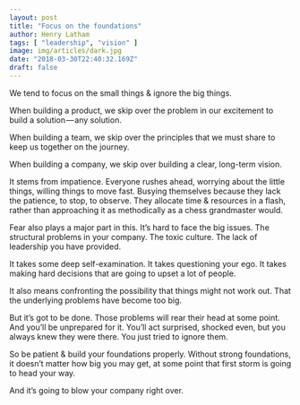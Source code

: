 ```yaml
---
layout: post
title: "Focus on the foundations"
author: Henry Latham
tags: [ "leadership", "vision" ]
image: img/articles/dark.jpg
date: "2018-03-30T22:40:32.169Z"
draft: false
---
```



We tend to focus on the small things & ignore the big things.

When building a product, we skip over the problem in our excitement to build a solution — any solution.

When building a team, we skip over the principles that we must share to keep us together on the journey.

When building a company, we skip over building a clear, long-term vision.

It stems from impatience. Everyone rushes ahead, worrying about the little things, willing things to move fast. Busying themselves because they lack the patience, to stop, to observe. They allocate time & resources in a flash, rather than approaching it as methodically as a chess grandmaster would.


Fear also plays a major part in this. It’s hard to face the big issues. The structural problems in your company. The toxic culture. The lack of leadership you have provided.

It takes some deep self-examination. It takes questioning your ego. It takes making hard decisions that are going to upset a lot of people.

It also means confronting the possibility that things might not work out. That the underlying problems have become too big.

But it’s got to be done. Those problems will rear their head at some point. And you’ll be unprepared for it. You’ll act surprised, shocked even, but you always knew they were there. You just tried to ignore them.


So be patient & build your foundations properly. Without strong foundations, it doesn’t matter how big you may get, at some point that first storm is going to head your way.

And it’s going to blow your company right over.
